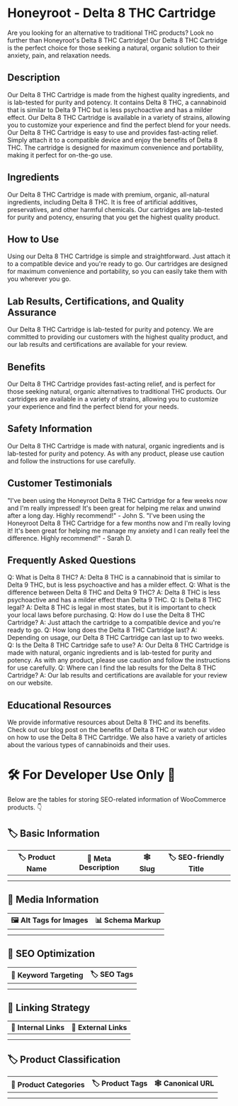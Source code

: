# Honeyroot - Delta 8 THC Cartridge
Are you looking for an alternative to traditional THC products? Look no further than Honeyroot's Delta 8 THC Cartridge! Our Delta 8 THC Cartridge is the perfect choice for those seeking a natural, organic solution to their anxiety, pain, and relaxation needs. 
## Description
Our Delta 8 THC Cartridge is made from the highest quality ingredients, and is lab-tested for purity and potency. It contains Delta 8 THC, a cannabinoid that is similar to Delta 9 THC but is less psychoactive and has a milder effect. Our Delta 8 THC Cartridge is available in a variety of strains, allowing you to customize your experience and find the perfect blend for your needs.
Our Delta 8 THC Cartridge is easy to use and provides fast-acting relief. Simply attach it to a compatible device and enjoy the benefits of Delta 8 THC. The cartridge is designed for maximum convenience and portability, making it perfect for on-the-go use. 
## Ingredients
Our Delta 8 THC Cartridge is made with premium, organic, all-natural ingredients, including Delta 8 THC. It is free of artificial additives, preservatives, and other harmful chemicals. Our cartridges are lab-tested for purity and potency, ensuring that you get the highest quality product. 
## How to Use
Using our Delta 8 THC Cartridge is simple and straightforward. Just attach it to a compatible device and you're ready to go. Our cartridges are designed for maximum convenience and portability, so you can easily take them with you wherever you go. 
## Lab Results, Certifications, and Quality Assurance
Our Delta 8 THC Cartridge is lab-tested for purity and potency. We are committed to providing our customers with the highest quality product, and our lab results and certifications are available for your review. 
## Benefits
Our Delta 8 THC Cartridge provides fast-acting relief, and is perfect for those seeking natural, organic alternatives to traditional THC products. Our cartridges are available in a variety of strains, allowing you to customize your experience and find the perfect blend for your needs.
## Safety Information
Our Delta 8 THC Cartridge is made with natural, organic ingredients and is lab-tested for purity and potency. As with any product, please use caution and follow the instructions for use carefully. 
## Customer Testimonials
"I've been using the Honeyroot Delta 8 THC Cartridge for a few weeks now and I'm really impressed! It's been great for helping me relax and unwind after a long day. Highly recommend!" - John S. 
"I've been using the Honeyroot Delta 8 THC Cartridge for a few months now and I'm really loving it! It's been great for helping me manage my anxiety and I can really feel the difference. Highly recommend!" - Sarah D. 
## Frequently Asked Questions
Q: What is Delta 8 THC? 
A: Delta 8 THC is a cannabinoid that is similar to Delta 9 THC, but is less psychoactive and has a milder effect. 
Q: What is the difference between Delta 8 THC and Delta 9 THC? 
A: Delta 8 THC is less psychoactive and has a milder effect than Delta 9 THC. 
Q: Is Delta 8 THC legal? 
A: Delta 8 THC is legal in most states, but it is important to check your local laws before purchasing. 
Q: How do I use the Delta 8 THC Cartridge? 
A: Just attach the cartridge to a compatible device and you're ready to go. 
Q: How long does the Delta 8 THC Cartridge last? 
A: Depending on usage, our Delta 8 THC Cartridge can last up to two weeks. 
Q: Is the Delta 8 THC Cartridge safe to use? 
A: Our Delta 8 THC Cartridge is made with natural, organic ingredients and is lab-tested for purity and potency. As with any product, please use caution and follow the instructions for use carefully. 
Q: Where can I find the lab results for the Delta 8 THC Cartridge? 
A: Our lab results and certifications are available for your review on our website. 
## Educational Resources
We provide informative resources about Delta 8 THC and its benefits. Check out our blog post on the benefits of Delta 8 THC or watch our video on how to use the Delta 8 THC Cartridge. We also have a variety of articles about the various types of cannabinoids and their uses.
# 🛠️ For Developer Use Only 🔐

Below are the tables for storing SEO-related information of WooCommerce products. 👇

## 🏷️ Basic Information 

| 🏷️ Product Name | 📝 Meta Description | 🕸️ Slug | 🏷️ SEO-friendly Title |
| -------------- | ------------------ | ------ | ---------------------- |
|                |                    |        |                        |
|                |                    |        |                        |

## 📸 Media Information

| 🖼️ Alt Tags for Images | 📊 Schema Markup |
| --------------------- | --------------- |
|                       |                 |
|                       |                 |

## 🔎 SEO Optimization

| 🎯 Keyword Targeting | 🏷️ SEO Tags |
| ------------------- | ---------- |
|                     |            |
|                     |            |

## 🔗 Linking Strategy 

| 🔗 Internal Links | 🔗 External Links |
| ---------------- | ---------------- |
|                  |                  |
|                  |                  |

## 🏷️ Product Classification 

| 📂 Product Categories | 🏷️ Product Tags | 🕸️ Canonical URL |
| ------------------ | ------------ | ------------- |
|                    |              |               |
|                    |              |               |
